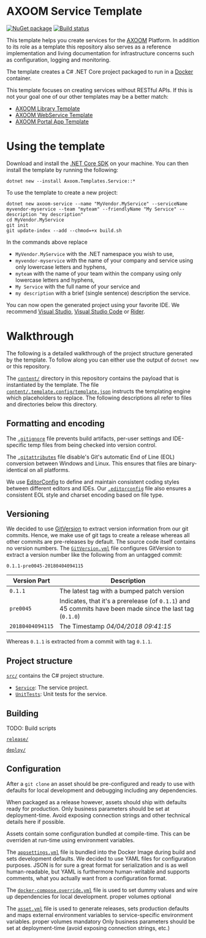 # AXOOM Service Template

[![NuGet package](https://img.shields.io/nuget/v/Axoom.Templates.Service.svg)](https://www.nuget.org/packages/Axoom.Templates.Service/)
[![Build status](https://img.shields.io/appveyor/ci/AXOOM/templates-service.svg)](https://ci.appveyor.com/project/AXOOM/templates-service)

This template helps you create services for the [AXOOM](http://www.axoom.com/) Platform. In addition to its role as a template this repository also serves as a reference implementation and living documentation for infrastructure concerns such as configuration, logging and monitoring.

The template creates a C# .NET Core project packaged to run in a [Docker](https://www.docker.com/) container.

This template focuses on creating services without RESTful APIs. If this is not your goal one of our other templates may be a better match:
- [AXOOM Library Template](https://github.com/AXOOM/Templates.Library)
- [AXOOM WebService Template](https://github.com/AXOOM/Templates.WebService)
- [AXOOM Portal App Template](https://github.com/AXOOM/Templates.PortalApp)


# Using the template

Download and install the [.NET Core SDK](https://www.microsoft.com/net/download) on your machine. You can then install the template by running the following:

    dotnet new --install Axoom.Templates.Service::*

To use the template to create a new project:

    dotnet new axoom-service --name "MyVendor.MyService" --serviceName myvendor-myservice --team "myteam" --friendlyName "My Service" --description "my description"
    cd MyVendor.MyService
    git init
    git update-index --add --chmod=+x build.sh

In the commands above replace
- `MyVendor.MyService` with the .NET namespace you wish to use,
- `myvendor-myservice` with the name of your company and service using only lowercase letters and hyphens,
- `myteam` with the name of your team within the company using only lowercase letters and hyphens,
- `My Service` with the full name of your service and
- `my description` with a brief (single sentence) description the service.

You can now open the generated project using your favorite IDE. We recommend [Visual Studio](https://www.visualstudio.com/downloads/), [Visual Studio Code](https://code.visualstudio.com/Download) or [Rider](https://www.jetbrains.com/rider/).


# Walkthrough

The following is a detailed walkthrough of the project structure generated by the template. To follow along you can either use the output of `dotnet new` or this repository.

The [`content/`](content/) directory in this repository contains the payload that is instantiated by the template. The file [`content/.template.config/template.json`](content/.template.config/template.json) instructs the templating engine which placeholders to replace. The following descriptions all refer to files and directories below this directory.

## Formatting and encoding

The [`.gitignore`](content/.gitignore) file prevents build artifacts, per-user settings and IDE-specific temp files from being checked into version control.

The [`.gitattributes`](content/.gitattributes) file disable's Git's automatic End of Line (EOL) conversion between Windows and Linux. This ensures that files are binary-identical on all platforms.

We use [EditorConfig](http://editorconfig.org/) to define and maintain consistent coding styles between different editors and IDEs. Our [`.editorconfig`](content/.editorconfig) file also ensures a consistent EOL style and charset encoding based on file type.

## Versioning

We decided to use [GitVersion](http://gitversion.readthedocs.io/) to extract version information from our git commits. 
Hence, we make use of git tags to create a release whereas all other commits are pre-releases by default. The source code itself contains no version numbers.
The [`GitVersion.yml`](content/GitVersion.yml) file configures GitVersion to extract a version number like the following from an untagged commit:
```
0.1.1-pre0045-20180404094115
```
| Version Part     | Description                                                                                               |
| ---------------- | --------------------------------------------------------------------------------------------------------- |
| `0.1.1`          | The latest tag with a bumped patch version                                                                |
| `pre0045`        | Indicates, that it's a prerelease (of `0.1.1`) and 45 commits have been made since the last tag (`0.1.0`) |
| `20180404094115` | The Timestamp _04/04/2018 09:41:15_                                                                       |

Whereas `0.1.1` is extracted from a commit with tag `0.1.1`.

## Project structure

[`src/`](content/src/) contains the C# project structure.

- [`Service`](content/src/Service/): The service project.
- [`UnitTests`](content/src/UnitTests/): Unit tests for the service.

## Building

TODO: Build scripts

[`release/`](content/release/)

[`deploy/`](content/deploy/)

## Configuration

After a `git clone` an asset should be pre-configured and ready to use with defaults for local development and debugging including any dependencies.

When packaged as a release however, assets should ship with defaults ready for production. Only business parameters should be set at deployment-time. Avoid exposing connection strings and other technical details here if possible.

Assets contain some configuration bundled at compile-time. This can be overriden at run-time using environment variables.

The [`appsettings.yml`](content/src/Service/appsettings.yml) file is bundled into the Docker Image during build and sets development defaults.
We decided to use YAML files for configuration purposes.
JSON is for sure a great format for serialization and is as well human-readable, but YAML is furthermore human-writable and supports comments, what you actually want from a configuration format.

The [`docker-compose.override.yml`](content/src/docker-compose.override.yml) file is used to set dummy values and wire up dependencies for local development.
proper volumes optional

The [`asset.yml`](content/release/asset.yml) file is used to generate releases, sets production defaults and maps external environment variables to service-specific environment variables.
proper volumes mandatory
Only business parameters should be set at deployment-time (avoid exposing connection strings, etc.)
